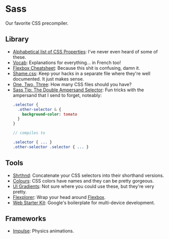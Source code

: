 # Sass
Our favorite CSS precompiler.

## Library
- [Alphabetical list of CSS Properties](http://ref.openweb.io/CSS/): I've never even heard of some of these.
- [Vocab](http://apps.workflower.fi/vocabs/): Explanations for everything... in French too!
- [Flexbox Cheatsheet](http://jonibologna.com/flexbox-cheatsheet/): Because this shit is confusing, damn it.
- [Shame.css](http://csswizardry.com/2013/04/shame-css/): Keep your hacks in a separate file where they're well documented. It just makes sense.
- [One, Two, Three](http://css-tricks.com/one-two-three/): How many CSS files should you have?
- [Sass Tip: The Double Ampersand Selector](http://blog.teamtreehouse.com/sass-tip-double-ampersand-selector): Fun tricks with the ampersand that I send to forget, noteably:
	```sass
	.selector {
	  .other-selector & {
	    background-color: tomato
	  }
	}

	// compiles to

	.selector { ... }
	.other-selector .selector { ... }
	```

## Tools
- [Shrthnd](http://shrthnd.volume7.io/): Concatenate your CSS selectors into their shorthand versions.
- [Colours](http://colours.neilorangepeel.com/): CSS colors have names and they can be pretty gorgeous.
- [UI Gradients](http://uigradients.com/#Portrait): Not sure where you could use these, but they're very pretty.
- [Flexplorer](http://bennettfeely.com/flexplorer/): Wrap your head around [Flexbox](https://developer.mozilla.org/en-US/docs/Web/Guide/CSS/Flexible_boxes).
- [Web Starter Kit](https://developers.google.com/web/starter-kit/): Google's boilerplate for multi-device development.


## Frameworks
- [Impulse](http://impulse.luster.io/): Physics animations.
